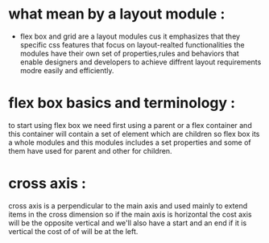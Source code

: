# what mean by a layout module :
- flex box and grid are a layout modules cus it emphasizes that they specific css features that focus on layout-realted functionalities the modules have their own set of properties,rules and behaviors that enable designers and developers to achieve diffrent layout requirements modre easily and efficiently.

# flex box basics and terminology :
to start using flex box we need first using a parent or a flex container and this container will contain a set of element which are children so flex box its a whole modules and this modules includes a set properties and some of them have used for parent and other for children.

# cross axis :
cross axis is a perpendicular to the main axis and used mainly to extend items in the cross dimension so if the main axis is horizontal the cost axis will be the opposite vertical and we'll also have a start and an end if it is vertical the cost of of will be at the left.